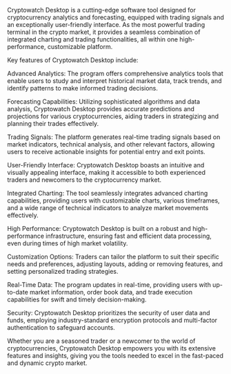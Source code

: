 Cryptowatch Desktop is a cutting-edge software tool designed for cryptocurrency analytics and forecasting, equipped with trading signals and an exceptionally user-friendly interface. As the most powerful trading terminal in the crypto market, it provides a seamless combination of integrated charting and trading functionalities, all within one high-performance, customizable platform.

Key features of Cryptowatch Desktop include:

Advanced Analytics: The program offers comprehensive analytics tools that enable users to study and interpret historical market data, track trends, and identify patterns to make informed trading decisions.

Forecasting Capabilities: Utilizing sophisticated algorithms and data analysis, Cryptowatch Desktop provides accurate predictions and projections for various cryptocurrencies, aiding traders in strategizing and planning their trades effectively.

Trading Signals: The platform generates real-time trading signals based on market indicators, technical analysis, and other relevant factors, allowing users to receive actionable insights for potential entry and exit points.

User-Friendly Interface: Cryptowatch Desktop boasts an intuitive and visually appealing interface, making it accessible to both experienced traders and newcomers to the cryptocurrency market.

Integrated Charting: The tool seamlessly integrates advanced charting capabilities, providing users with customizable charts, various timeframes, and a wide range of technical indicators to analyze market movements effectively.

High Performance: Cryptowatch Desktop is built on a robust and high-performance infrastructure, ensuring fast and efficient data processing, even during times of high market volatility.

Customization Options: Traders can tailor the platform to suit their specific needs and preferences, adjusting layouts, adding or removing features, and setting personalized trading strategies.

Real-Time Data: The program updates in real-time, providing users with up-to-date market information, order book data, and trade execution capabilities for swift and timely decision-making.

Security: Cryptowatch Desktop prioritizes the security of user data and funds, employing industry-standard encryption protocols and multi-factor authentication to safeguard accounts.

Whether you are a seasoned trader or a newcomer to the world of cryptocurrencies, Cryptowatch Desktop empowers you with its extensive features and insights, giving you the tools needed to excel in the fast-paced and dynamic crypto market.
